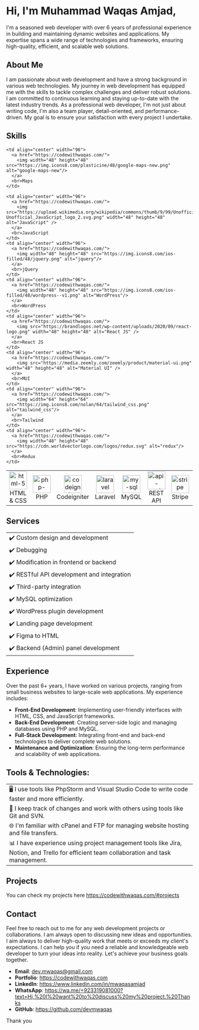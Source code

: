 # Hi, I'm Muhammad Waqas Amjad, 

I'm a seasoned web developer with over 6 years of professional experience in building and maintaining dynamic websites and applications. My expertise spans a wide range of technologies and frameworks, ensuring high-quality, efficient, and scalable web solutions.

## About Me

I am passionate about web development and have a strong background in various web technologies. My journey in web development has equipped me with the skills to tackle complex challenges and deliver robust solutions. I am committed to continuous learning and staying up-to-date with the latest industry trends. As a professional web developer, I'm not just about writing code, I'm also a team player, detail-oriented, and performance-driven. My goal is to ensure your satisfaction with every project I undertake.

## Skills

<table>
  <tr>
    <td align="center" width="96">
      <a href="https://codewithwaqas.com/">
        <img width="48" height="48" src="https://img.icons8.com/color/48/html-5--v1.png" alt="html-5"/>
      </a>
      <br>HTML & CSS
    </td>
    <td align="center" width="96">
      <a href="https://codewithwaqas.com/">
        <img width="48" height="48" src="https://img.icons8.com/officel/48/php-logo.png" alt="php-logo"/>
      </a>
      <br>PHP
    </td>
    <td align="center" width="96">
      <a href="https://codewithwaqas.com/">
        <img width="48" height="48" src="https://img.icons8.com/cute-clipart/48/codeigniter.png" alt="codeigniter"/>
      </a>
      <br>Codeigniter
    </td>
    <td align="center" width="96">
      <a href="https://codewithwaqas.com/">
        <img width="48" height="48" src="https://img.icons8.com/nolan/48/laravel.png" alt="laravel"/>
      </a>
      <br>Laravel
    </td>
    <td align="center" width="96">
      <a href="https://codewithwaqas.com/">
        <img width="48" height="48" src="https://img.icons8.com/fluency/48/my-sql.png" alt="my-sql"/>
      </a>
      <br>MySQL
    </td>
    <td align="center" width="96">
      <a href="https://codewithwaqas.com/">
        <img width="48" height="48" src="https://img.icons8.com/arcade/48/api-settings.png" alt="api-settings" />
      </a>
      <br>REST API
    </td>
    <td align="center" width="96">
      <a href="https://codewithwaqas.com/">
        <img width="48" height="48" src="https://img.icons8.com/color/48/stripe.png" alt="stripe"/>
      </a>
      <br>Stripe
    </td>
    <td align="center" width="96">
      <a href="https://codewithwaqas.com/">
        <img width="48" height="48" src="https://img.icons8.com/color/48/paypal.png" alt="paypal"/>
      </a>
      <br>Paypal
    </td>
    
  </tr>
  <tr>

    <td align="center" width="96">
      <a href="https://codewithwaqas.com/">
        <img width="48" height="48" src="https://img.icons8.com/plasticine/48/google-maps-new.png" alt="google-maps-new"/>
      </a>
      <br>Maps
    </td>
    
    <td align="center" width="96">
      <a href="https://codewithwaqas.com/">
        <img src="https://upload.wikimedia.org/wikipedia/commons/thumb/9/99/Unofficial_JavaScript_logo_2.svg/1024px-Unofficial_JavaScript_logo_2.svg.png" width="48" height="48" alt="JavaScript" />
      </a>
      <br>JavaScript
    </td>
    <td align="center" width="96">
      <a href="https://codewithwaqas.com/">
        <img width="48" height="48" src="https://img.icons8.com/ios-filled/48/jquery.png" alt="jquery"/>
      </a>
      <br>jQuery
    </td>
    <td align="center" width="96">
      <a href="https://codewithwaqas.com/">
        <img width="48" height="48" src="https://img.icons8.com/ios-filled/48/wordpress--v1.png" alt="WordPress"/>
      </a>
      <br>WordPress
    </td>
    <td align="center" width="96">
      <a href="https://codewithwaqas.com/">
        <img src="https://brandlogos.net/wp-content/uploads/2020/09/react-logo.png" width="48" height="48" alt="React JS" />
      </a>
      <br>React JS
    </td>
    <td align="center" width="96">
      <a href="https://codewithwaqas.com/">
        <img src="https://media.zeemly.com/zeemly/product/material-ui.png" width="48" height="48" alt="Material UI" />
      </a>
      <br>MUI
    </td>
    <td align="center" width="96">
      <a href="https://codewithwaqas.com/">
        <img width="64" height="64" src="https://img.icons8.com/nolan/64/tailwind_css.png" alt="tailwind_css"/>
      </a>
      <br>Tailwind
    </td>
    <td align="center" width="96">
      <a href="https://codewithwaqas.com/">
        <img width="48" height="48" src="https://cdn.worldvectorlogo.com/logos/redux.svg" alt="redux"/>
      </a>
      <br>Redux
    </td>
  </tr>
</table>

## Services

 <table>
    <tr>
      <td>
        ✔️ Custom design and development
      </td>
    </tr>
    <tr>
      <td>
        ✔️ Debugging
      </td>
    </tr>
    <tr>
      <td>
        ✔️ Modification in frontend or backend
      </td>
    </tr>
    <tr>
      <td>
        ✔️ RESTful API development and integration
      </td>
    </tr>
    <tr>
      <td>
        ✔️ Third-party integration
      </td>
    </tr>
    <tr>
      <td>
        ✔️ MySQL optimization
      </td>
    </tr>
    <tr>
      <td>
        ✔️ WordPress plugin development
      </td>
    </tr>
    <tr>
      <td>
        ✔️ Landing page development
      </td>
    </tr>
    <tr>
      <td>
        ✔️ Figma to HTML
      </td>
    </tr>
    <tr>
      <td>
        ✔️ Backend (Admin) panel development
      </td>
    </tr>
  </table>

## Experience

Over the past 6+ years, I have worked on various projects, ranging from small business websites to large-scale web applications. My experience includes:

- **Front-End Development**: Implementing user-friendly interfaces with HTML, CSS, and JavaScript frameworks.
- **Back-End Development**: Creating server-side logic and managing databases using PHP and MySQL.
- **Full-Stack Development**: Integrating front-end and back-end technologies to deliver complete web solutions.
- **Maintenance and Optimization**: Ensuring the long-term performance and scalability of web applications.

## Tools & Technologies:

   <table>
    <tr>
      <td>
        🖥️ I use tools like PhpStorm and Visual Studio Code to write code faster and more efficiently.
      </td>
    </tr>
    <tr>
      <td>
        🔄 I keep track of changes and work with others using tools like Git and SVN.
      </td>
    </tr>
    <tr>
      <td>
        🌐 I'm familiar with cPanel and FTP for managing website hosting and file transfers.
      </td>
    </tr>
    <tr>
      <td>
        📊 I have experience using project management tools like Jira, Notion, and Trello for efficient team collaboration and task management.
      </td>
    </tr>
  </table>

## Projects

You can check my projects here https://codewithwaqas.com/#projects

## Contact

Feel free to reach out to me for any web development projects or collaborations. I am always open to discussing new ideas and opportunities. I aim always to deliver high-quality work that meets or exceeds my client's expectations. I can help you if you need a reliable and knowledgeable web developer to turn your ideas into reality. Let's achieve your business goals together.

- **Email**: dev.mwaqas@gmail.com
- **Portfolio**: https://codewithwaqas.com
- **LinkedIn**: https://www.linkedin.com/in/mwaqasamjad
- **WhatsApp**: https://wa.me/+923319081000?text=Hi,%20I%20want%20to%20discuss%20my%20project.%20Thanks
- **GitHub**: https://github.com/devmwaqas

Thank you
